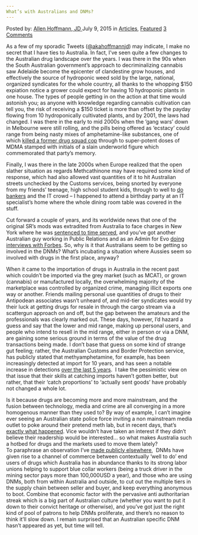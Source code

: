 ```yaml
---
What’s with Australians and DNMs?
---
```

<article class="post-listing post-10878 post type-post status-publish format-standard has-post-thumbnail hentry category-articles category-deepdot-news tag-australians tag-dnms">
    <div class="post-inner">
    <p class="post-meta">
    <span>Posted by: <a href="https://www.deepdotweb.com/author/lionelhutz/" title="">Allen Hoffmann, JD </a></span>
    <span>July 9, 2015</span>
    <span>in <a href="https://www.deepdotweb.com/category/articles/" rel="category tag">Articles</a>, <a href="https://www.deepdotweb.com/category/deepdot-news/" rel="category tag">Featured</a></span>
    <span><a href="https://www.deepdotweb.com/2015/07/09/whats-with-australians-and-dnms/#comments">3 Comments</a></span>
    </p>
    <div class="clear"></div>
    <div class="entry">
    <p>As a few of my sporadic Tweets (<a href="https://twitter.com/akahoffmannjd">@akahoffmannjd</a>) may indicate, I make no secret that I have ties to Australia. In fact, I’ve seen quite a few changes to the Australian drug landscape over the years. I was there in the 90s when the South Australian government’s approach to decriminalizing cannabis saw Adelaide become the epicenter of clandestine grow houses, and effectively the source of hydroponic weed sold by the large, national, organized syndicates for the whole country, all thanks to the whopping $150 expiation notice a grower could expect for having 10 hydroponic plants in one house. The types of people getting in on the action at that time would astonish you; as anyone with knowledge regarding cannabis cultivation can tell you, the risk of receiving a $150 ticket is more than offset by the payday flowing from 10 hydroponically cultivated plants, and by 2001, the laws had changed. I was there in the early to mid 2000s when the ‘gang wars’ down in Melbourne were still rolling, and the pills being offered as ‘ecstacy’ could range from being nasty mixes of amphetamine-like substances, one of which <a href="http://www.theage.com.au/articles/2002/08/30/1030508125038.html">killed a former drug squad cop</a> through to super-potent doses of MDMA stamped with initials of a slain underworld figure which commemorated that party’s memory.</p>
    <p>Finally, I was there in the late 2000s when Europe realized that the open slather situation as regards Methcathinone may have required some kind of response, which had also allowed vast quantities of it to hit Australian streets unchecked by the Customs services, being snorted by everyone from my friends’ teenage, high school student kids, through to well to <a href="http://www.theage.com.au/victoria/anz-bank-completely-shocked-about-drug-network-probe-20100513-v24b.html">do bankers</a> and the IT crowd – I happened to attend a birthday party at an IT specialist’s home where the whole dining room table was covered in the stuff.</p>
    <p>Cut forward a couple of years, and its worldwide news that one of the original SR’s mods was extradited from Australia to face charges in New York where he was <a href="http://allthingsvice.com/2015/05/27/silk-road-from-the-inside-moderator-ssbd-tells-his-story/">sentenced to time served</a>, and you’ve got another Australian guy working in Public Relations and as an Admin for Evo <a href="http://www.forbes.com/sites/thomasbrewster/2015/03/19/evolution-pr-dealer-on-site-closure/">doing interviews with Forbes</a>. So, why is it that Australians seem to be getting so involved in the DNMs? What’s incubating a situation where Aussies seem so involved with drugs in the first place, anyway?</p>
    <p>When it came to the importation of drugs in Australia in the recent past which couldn’t be imported via the grey market (such as MCAT), or grown (cannabis) or manufactured locally, the overwhelming majority of the marketplace was controlled by organized crime, managing illicit exports one way or another. Friends mailing personal use quantities of drugs to their Antipodean associates wasn’t unheard of, and mid-tier syndicates would try their luck at getting drugs for resale in through the cargo stream via a scattergun approach on and off, but the gap between the amateurs and the professionals was clearly marked out. These days, however, I’d hazard a guess and say that the lower and mid range, making up personal users, and people who intend to resell in the mid range, either in person or via a DNM, are gaining some serious ground in terms of the value of the drug transactions being made. I don’t base that guess on some kind of strange gut feeling; rather, the Australian Customs and Border Protection service, has publicly stated that methyamphetamine, for example, has been increasingly detected at import for 10 years, and has seen a notable increase in detections <a href="http://www.parliament.vic.gov.au/images/stories/LRDCPC/Submissions/Submission_66_-_Australian_Customs_and_Border_Protection_Service_submission.pdf">over the last 5 years</a>.  I take the pessimistic view on that issue that their skills at catching imports haven’t gotten better, but rather, that their ‘catch proportions’ to ‘actually sent goods’ have probably not changed a whole lot.</p>
    <p>Is it because drugs are becoming more and more mainstream, and the fusion between technology, media and crime are all converging in a more homogenous manner than they used to? By way of example, I can’t imagine ever seeing an Australian state police force inviting a non mainstream media outlet to poke around their pretend meth lab, but in recent days, that’s <a href="https://www.vice.com/read/nsw-police-showed-us-their-fake-meth-lab">exactly what happened</a>. Vice wouldn’t have taken an interest if they didn’t believe their readership would be interested… so what makes Australia such a hotbed for drugs and the markets used to move them lately?<br />
    To paraphrase an observation I’ve <a href="http://allthingsvice.com/2015/05/21/what-is-it-with-aussies-and-the-darknet-markets/#more-694/">made publicly elsewhere</a>,  DNMs have given rise to a channel of commerce between contextually ‘well to do’ end users of drugs which Australia has in abundance thanks to its strong labor unions helping to support blue collar workers (being a truck driver in the mining sector pays more than 100,000USD a year), and those who are using DNMs, both from within Australia and outside, to cut out the multiple tiers in the supply chain between seller and buyer, and keep everything anonymous to boot. Combine that economic factor with the pervasive anti authoritarian streak which is a big part of Australian culture (whether you want to put it down to their convict heritage or otherwise), and you’ve got just the right kind of pool of patrons to help DNMs proliferate, and there’s no reason to think it’ll slow down. I remain surprised that an Australian specific DNM hasn’t appeared as yet, but time will tell.</p>
    </div>
    <span style="display:none"><a href="https://www.deepdotweb.com/tag/australians/" rel="tag">australians</a> <a href="https://www.deepdotweb.com/tag/dnms/" rel="tag">dnms</a></span> <span style="display:none" class="updated">2015-07-09</span>
    <div style="display:none" class="vcard author" itemprop="author" itemscope itemtype="http://schema.org/Person"><strong class="fn" itemprop="name"><a href="https://www.deepdotweb.com/author/lionelhutz/" title="Posts by Allen Hoffmann, JD" rel="author">Allen Hoffmann, JD</a></strong></div>
    </div>
</article>

